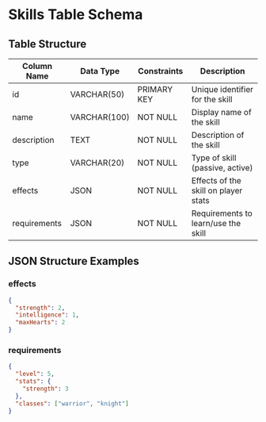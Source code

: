 # Skills Table Schema

## Table Structure

| Column Name | Data Type | Constraints | Description |
|-------------|-----------|-------------|-------------|
| id | VARCHAR(50) | PRIMARY KEY | Unique identifier for the skill |
| name | VARCHAR(100) | NOT NULL | Display name of the skill |
| description | TEXT | NOT NULL | Description of the skill |
| type | VARCHAR(20) | NOT NULL | Type of skill (passive, active) |
| effects | JSON | NOT NULL | Effects of the skill on player stats |
| requirements | JSON | NOT NULL | Requirements to learn/use the skill |

## JSON Structure Examples

### effects
```json
{
  "strength": 2,
  "intelligence": 1,
  "maxHearts": 2
}
```

### requirements
```json
{
  "level": 5,
  "stats": {
    "strength": 3
  },
  "classes": ["warrior", "knight"]
}